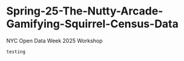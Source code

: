 # Spring-25-The-Nutty-Arcade-Gamifying-Squirrel-Census-Data
NYC Open Data Week 2025 Workshop

```
testing
```
